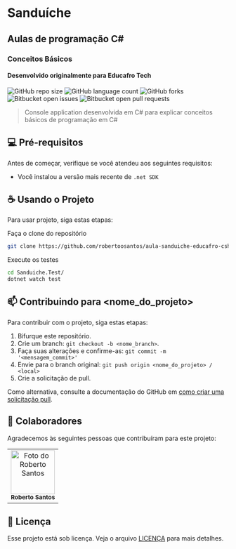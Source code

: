 # Sanduíche
## Aulas de programação C#
### Conceitos Básicos
#### Desenvolvido originalmente para Educafro Tech

![GitHub repo size](https://img.shields.io/github/repo-size/robertoosantos/aula-sanduiche-educafro-csharp?style=for-the-badge)
![GitHub language count](https://img.shields.io/github/languages/count/robertoosantos/aula-sanduiche-educafro-csharp?style=for-the-badge)
![GitHub forks](https://img.shields.io/github/forks/robertoosantos/aula-sanduiche-educafro-csharp?style=for-the-badge)
![Bitbucket open issues](https://img.shields.io/bitbucket/issues/robertoosantos/aula-sanduiche-educafro-csharp?style=for-the-badge)
![Bitbucket open pull requests](https://img.shields.io/bitbucket/pr-raw/robertoosantos/aula-sanduiche-educafro-csharp?style=for-the-badge)

> Console application desenvolvida em C# para explicar conceitos básicos de programação em C#

## 💻 Pré-requisitos

Antes de começar, verifique se você atendeu aos seguintes requisitos:

- Você instalou a versão mais recente de `.net SDK`

## ☕ Usando o Projeto

Para usar projeto, siga estas etapas:

Faça o clone do repositório

```bash
git clone https://github.com/robertoosantos/aula-sanduiche-educafro-csharp.git
```

Execute os testes

```bash
cd Sanduiche.Test/
dotnet watch test
```

## 📫 Contribuindo para <nome_do_projeto>

Para contribuir com o projeto, siga estas etapas:

1. Bifurque este repositório.
2. Crie um branch: `git checkout -b <nome_branch>`.
3. Faça suas alterações e confirme-as: `git commit -m '<mensagem_commit>'`
4. Envie para o branch original: `git push origin <nome_do_projeto> / <local>`
5. Crie a solicitação de pull.

Como alternativa, consulte a documentação do GitHub em [como criar uma solicitação pull](https://help.github.com/en/github/collaborating-with-issues-and-pull-requests/creating-a-pull-request).

## 🤝 Colaboradores

Agradecemos às seguintes pessoas que contribuíram para este projeto:

<table>
  <tr>
    <td align="center">
      <a href="#" title="defina o titulo do link">
        <img src="https://avatars3.githubusercontent.com/u/46982941" width="100px;" alt="Foto do Roberto Santos"/><br>
        <sub>
          <b>Roberto Santos</b>
        </sub>
      </a>
    </td>
  </tr>
</table>

## 📝 Licença

Esse projeto está sob licença. Veja o arquivo [LICENÇA](LICENSE.md) para mais detalhes.